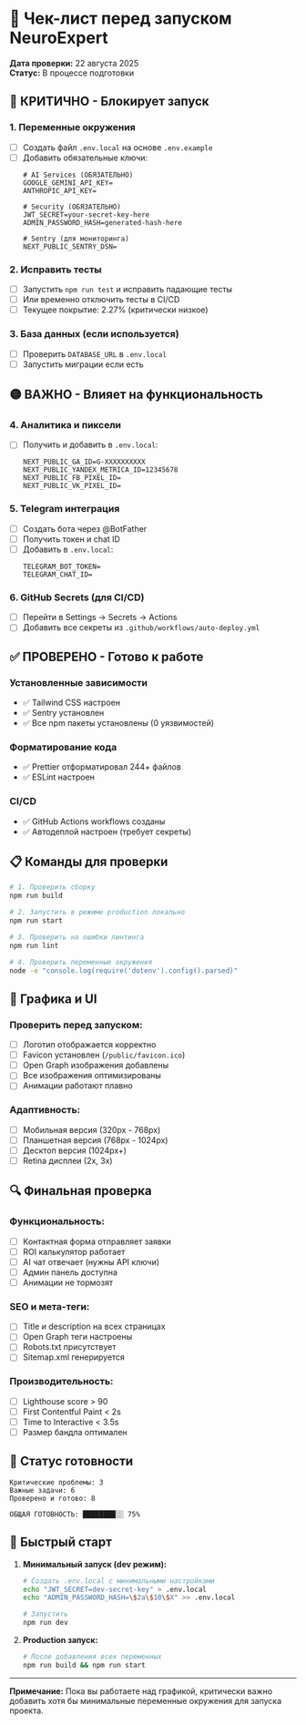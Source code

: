 # 🚀 Чек-лист перед запуском NeuroExpert

**Дата проверки:** 22 августа 2025  
**Статус:** В процессе подготовки

## 🔴 КРИТИЧНО - Блокирует запуск

### 1. Переменные окружения
- [ ] Создать файл `.env.local` на основе `.env.example`
- [ ] Добавить обязательные ключи:
  ```env
  # AI Services (ОБЯЗАТЕЛЬНО)
  GOOGLE_GEMINI_API_KEY=
  ANTHROPIC_API_KEY=
  
  # Security (ОБЯЗАТЕЛЬНО) 
  JWT_SECRET=your-secret-key-here
  ADMIN_PASSWORD_HASH=generated-hash-here
  
  # Sentry (для мониторинга)
  NEXT_PUBLIC_SENTRY_DSN=
  ```

### 2. Исправить тесты
- [ ] Запустить `npm run test` и исправить падающие тесты
- [ ] Или временно отключить тесты в CI/CD
- [ ] Текущее покрытие: 2.27% (критически низкое)

### 3. База данных (если используется)
- [ ] Проверить `DATABASE_URL` в `.env.local`
- [ ] Запустить миграции если есть

## 🟡 ВАЖНО - Влияет на функциональность

### 4. Аналитика и пиксели
- [ ] Получить и добавить в `.env.local`:
  ```env
  NEXT_PUBLIC_GA_ID=G-XXXXXXXXXX
  NEXT_PUBLIC_YANDEX_METRICA_ID=12345678
  NEXT_PUBLIC_FB_PIXEL_ID=
  NEXT_PUBLIC_VK_PIXEL_ID=
  ```

### 5. Telegram интеграция
- [ ] Создать бота через @BotFather
- [ ] Получить токен и chat ID
- [ ] Добавить в `.env.local`:
  ```env
  TELEGRAM_BOT_TOKEN=
  TELEGRAM_CHAT_ID=
  ```

### 6. GitHub Secrets (для CI/CD)
- [ ] Перейти в Settings → Secrets → Actions
- [ ] Добавить все секреты из `.github/workflows/auto-deploy.yml`

## ✅ ПРОВЕРЕНО - Готово к работе

### Установленные зависимости
- ✅ Tailwind CSS настроен
- ✅ Sentry установлен
- ✅ Все npm пакеты установлены (0 уязвимостей)

### Форматирование кода
- ✅ Prettier отформатировал 244+ файлов
- ✅ ESLint настроен

### CI/CD
- ✅ GitHub Actions workflows созданы
- ✅ Автодеплой настроен (требует секреты)

## 📋 Команды для проверки

```bash
# 1. Проверить сборку
npm run build

# 2. Запустить в режиме production локально
npm run start

# 3. Проверить на ошибки линтинга
npm run lint

# 4. Проверить переменные окружения
node -e "console.log(require('dotenv').config().parsed)"
```

## 🎨 Графика и UI

### Проверить перед запуском:
- [ ] Логотип отображается корректно
- [ ] Favicon установлен (`/public/favicon.ico`)
- [ ] Open Graph изображения добавлены
- [ ] Все изображения оптимизированы
- [ ] Анимации работают плавно

### Адаптивность:
- [ ] Мобильная версия (320px - 768px)
- [ ] Планшетная версия (768px - 1024px)
- [ ] Десктоп версия (1024px+)
- [ ] Retina дисплеи (2x, 3x)

## 🔍 Финальная проверка

### Функциональность:
- [ ] Контактная форма отправляет заявки
- [ ] ROI калькулятор работает
- [ ] AI чат отвечает (нужны API ключи)
- [ ] Админ панель доступна
- [ ] Анимации не тормозят

### SEO и мета-теги:
- [ ] Title и description на всех страницах
- [ ] Open Graph теги настроены
- [ ] Robots.txt присутствует
- [ ] Sitemap.xml генерируется

### Производительность:
- [ ] Lighthouse score > 90
- [ ] First Contentful Paint < 2s
- [ ] Time to Interactive < 3.5s
- [ ] Размер бандла оптимален

## 🚦 Статус готовности

```
Критические проблемы: 3
Важные задачи: 6
Проверено и готово: 8

ОБЩАЯ ГОТОВНОСТЬ: ████████░░ 75%
```

## 🎯 Быстрый старт

1. **Минимальный запуск (dev режим):**
   ```bash
   # Создать .env.local с минимальными настройками
   echo "JWT_SECRET=dev-secret-key" > .env.local
   echo "ADMIN_PASSWORD_HASH=\$2a\$10\$X" >> .env.local
   
   # Запустить
   npm run dev
   ```

2. **Production запуск:**
   ```bash
   # После добавления всех переменных
   npm run build && npm run start
   ```

---

**Примечание:** Пока вы работаете над графикой, критически важно добавить хотя бы минимальные переменные окружения для запуска проекта.